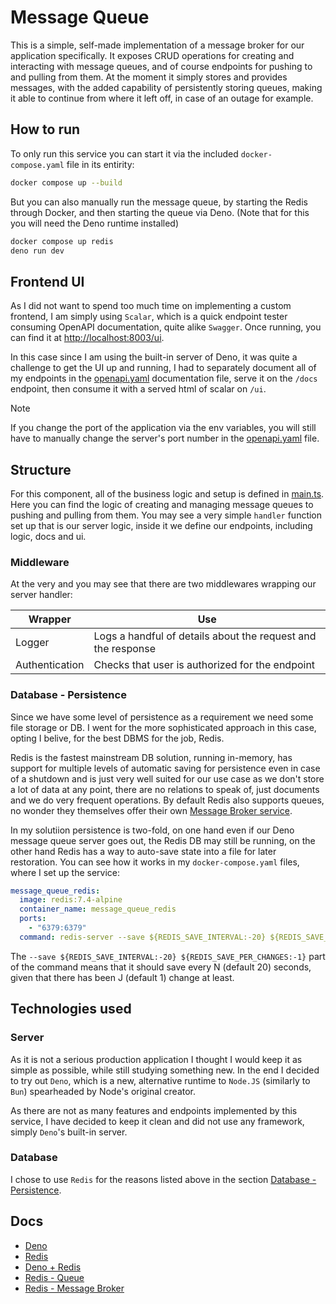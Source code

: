 # Message Queue

This is a simple, self-made implementation of a message broker for our application specifically. It exposes CRUD operations for creating and interacting with message queues, and of course endpoints for pushing to and pulling from them. At the moment it simply stores and provides messages, with the added capability of persistently storing queues, making it able to continue from where it left off, in case of an outage for example.

## How to run

To only run this service you can start it via the included `docker-compose.yaml` file in its entirity:

```bash
docker compose up --build
```

But you can also manually run the message queue, by starting the Redis through Docker, and then starting the queue via Deno. (Note that for this you will need the Deno runtime installed)

```bash
docker compose up redis
deno run dev
```

## Frontend UI

As I did not want to spend too much time on implementing a custom frontend, I am simply using `Scalar`, which is a quick endpoint tester consuming OpenAPI documentation, quite alike `Swagger`. Once running, you can find it at [http://localhost:8003/ui]("http://localhost:8003/ui").

In this case since I am using the built-in server of Deno, it was quite a challenge to get the UI up and running, I had to separately document all of my endpoints in the [openapi.yaml](./openapi.yaml) documentation file, serve it on the `/docs` endpoint, then consume it with a served html of scalar on `/ui`.

> [!NOTE]
> If you change the port of the application via the env variables, you will still have to manually change the server's port number in the [openapi.yaml](./openapi.yaml) file.

## Structure

For this component, all of the business logic and setup is defined in [main.ts](./main.ts). Here you can find the logic of creating and managing message queues to pushing and pulling from them. You may see a very simple `handler` function set up that is our server logic, inside it we define our endpoints, including logic, docs and ui.

### Middleware

At the very and you may see that there are two middlewares wrapping our server handler:

| Wrapper        | Use                                                          |
| -------------- | ------------------------------------------------------------ |
| Logger         | Logs a handful of details about the request and the response |
| Authentication | Checks that user is authorized for the endpoint              |

### Database - Persistence

Since we have some level of persistence as a requirement we need some file storage or DB. I went for the more sophisticated approach in this case, opting I belive, for the best DBMS for the job, Redis.

Redis is the fastest mainstream DB solution, running in-memory, has support for multiple levels of automatic saving for persistence even in case of a shutdown and is just very well suited for our use case as we don't store a lot of data at any point, there are no relations to speak of, just documents and we do very frequent operations. By default Redis also supports queues, no wonder they themselves offer their own [Message Broker service](https://redis.io/solutions/messaging/).

In my solutiion persistence is two-fold, on one hand even if our Deno message queue server goes out, the Redis DB may still be running, on the other hand Redis has a way to auto-save state into a file for later restoration. You can see how it works in my `docker-compose.yaml` files, where I set up the service:

```yaml
message_queue_redis:
  image: redis:7.4-alpine
  container_name: message_queue_redis
  ports:
    - "6379:6379"
  command: redis-server --save ${REDIS_SAVE_INTERVAL:-20} ${REDIS_SAVE_PER_CHANGES:-1} --requirepass ${REDIS_PASSWORD}
```

The `--save ${REDIS_SAVE_INTERVAL:-20} ${REDIS_SAVE_PER_CHANGES:-1}` part of the command means that it should save every N (default 20) seconds, given that there has been J (default 1) change at least.

## Technologies used

### Server

As it is not a serious production application I thought I would keep it as simple as possible, while still studying something new. In the end I decided to try out `Deno`, which is a new, alternative runtime to `Node.JS` (similarly to `Bun`) spearheaded by Node's original creator.

As there are not as many features and endpoints implemented by this service, I have decided to keep it clean and did not use any framework, simply `Deno`'s built-in server.

### Database

I chose to use `Redis` for the reasons listed above in the section [Database - Persistence](#database---persistence).

## Docs

- [Deno](https://docs.deno.com/)
- [Redis](https://redis.io/docs/latest/)
- [Deno + Redis](https://docs.deno.com/examples/redis_tutorial/)
- [Redis - Queue](https://redis.io/glossary/redis-queue/)
- [Redis - Message Broker](https://redis.io/solutions/messaging/)
